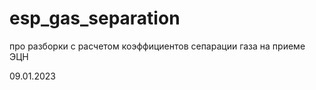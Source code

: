 # esp_gas_separation

про разборки с расчетом коэффициентов сепарации газа на приеме ЭЦН

09.01.2023
